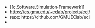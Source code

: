 
- [[c.Software.Simulation-Framework]] 
- https://cs.gmu.edu/~eclab/projects/ecj/
- repo: https://github.com/GMUEClab/ecj
- 